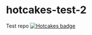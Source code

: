 # hotcakes-test-2
Test repo
[![Hotcakes badge](http://www.hotcakesbot.com/badge/HotCakesBot/hotcakes-test-2)](http://www.hotcakesbot.com/)

